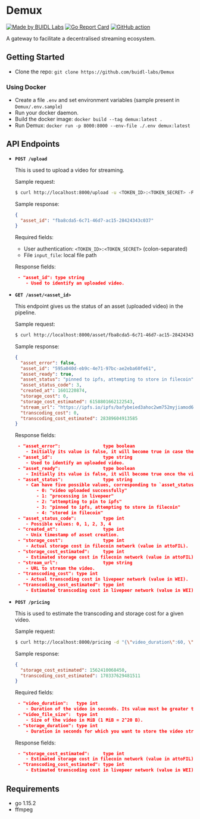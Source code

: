 # Demux

[![Made by BUIDL Labs](https://img.shields.io/badge/made%20by-BUIDL%20Labs-informational.svg)](https://buidllabs.io)
[![Go Report Card](https://goreportcard.com/badge/github.com/buidl-labs/Demux)](https://goreportcard.com/report/github.com/buidl-labs/Demux)
[![GitHub action](https://github.com/buidl-labs/Demux/workflows/Tests/badge.svg)](https://github.com/buidl-labs/Demux/actions)

A gateway to facilitate a decentralised streaming ecosystem.

## Getting Started

- Clone the repo: `git clone https://github.com/buidl-labs/Demux`

### Using Docker

- Create a file `.env` and set environment variables (sample present in `Demux/.env.sample`)
- Run your docker daemon.
- Build the docker image: `docker build --tag demux:latest .`
- Run Demux: `docker run -p 8000:8000 --env-file ./.env demux:latest`

## API Endpoints

- **`POST /upload`**

  This is used to upload a video for streaming.

  Sample request:

  ```bash
  $ curl http://localhost:8000/upload -u <TOKEN_ID>:<TOKEN_SECRET> -F input_file=@/Users/johndoe/hello.mp4
  ```

  Sample response:

  ```json
  {
    "asset_id": "fba8cda5-6c71-46d7-ac15-28424343c037"
  }
  ```

  Required fields:

  - User authentication: `<TOKEN_ID>:<TOKEN_SECRET>` (colon-separated)
  - File `input_file`: local file path

  Response fields:

  ```json
   - "asset_id": type string
      - Used to identify an uploaded video.
  ```

- **`GET /asset/<asset_id>`**

  This endpoint gives us the status of an asset (uploaded video) in the pipeline.

  Sample request:

  ```bash
  $ curl http://localhost:8000/asset/fba8cda5-6c71-46d7-ac15-28424343c037
  ```

  Sample response:

  ```json
  {
    "asset_error": false,
    "asset_id": "595a040d-eb9c-4e71-97bc-ae2eba60fe61",
    "asset_ready": true,
    "asset_status": "pinned to ipfs, attempting to store in filecoin",
    "asset_status_code": 3,
    "created_at": 1601220874,
    "storage_cost": 0,
    "storage_cost_estimated": 6158801662122543,
    "stream_url": "https://ipfs.io/ipfs/bafybeied3ahoc2wm752myjiamod6tzvyujvxtikpl2pcy2it4loyiu63ni/root.m3u8",
    "transcoding_cost": 0,
    "transcoding_cost_estimated": 28389604913585
  }
  ```

  Response fields:

  ```json
   - "asset_error":                type boolean
      - Initially its value is false, it will become true in case there is an error.
   - "asset_id":                   type string
      - Used to identify an uploaded video.
   - "asset_ready":                type boolean
      - Initially its value is false, it will become true once the video is ready for streaming.
   - "asset_status":               type string
      - Can have five possible values, corresponding to `asset_status_code`:
          - 0: "video uploaded successfully"
          - 1: "processing in livepeer"
          - 2: "attempting to pin to ipfs"
          - 3: "pinned to ipfs, attempting to store in filecoin"
          - 4: "stored in filecoin"
   - "asset_status_code":          type int
      - Possible values: 0, 1, 2, 3, 4
   - "created_at":                 type int
      - Unix timestamp of asset creation.
   - "storage_cost":               type int
      - Actual storage cost in filecoin network (value in attoFIL).
   - "storage_cost_estimated":     type int
      - Estimated storage cost in filecoin network (value in attoFIL).
   - "stream_url":                 type string
      - URL to stream the video.
   - "transcoding_cost": type int
      - Actual transcoding cost in livepeer network (value in WEI).
   - "transcoding_cost_estimated": type int
      - Estimated transcoding cost in livepeer network (value in WEI).
  ```

- **`POST /pricing`**

  This is used to estimate the transcoding and storage cost for a given video.

  Sample request:

  ```bash
  $ curl http://localhost:8000/pricing -d "{\"video_duration\":60, \"video_file_size\":28, \"storage_duration\":2628005}"
  ```

  Sample response:

  ```json
  {
    "storage_cost_estimated": 1562410068450,
    "transcoding_cost_estimated": 170337629481511
  }
  ```

  Required fields:

  ```json
   - "video_duration":   type int
      - Duration of the video in seconds. Its value must be greater than `0`.
   - "video_file_size":  type int
      - Size of the video in MiB (1 MiB = 2^20 B).
   - "storage_duration": type int
      - Duration in seconds for which you want to store the video stream in filecoin. Its value must be between `2628003` and `315360000`.
  ```

  Response fields:

  ```json
   - "storage_cost_estimated":     type int
      - Estimated storage cost in filecoin network (value in attoFIL).
   - "transcoding_cost_estimated": type int
      - Estimated transcoding cost in livepeer network (value in WEI).
  ```

## Requirements

- go 1.15.2
- ffmpeg
